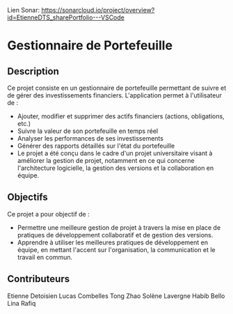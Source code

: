 Lien Sonar: https://sonarcloud.io/project/overview?id=EtienneDTS_sharePortfolio---VSCode

# Gestionnaire de Portefeuille

## Description

Ce projet consiste en un gestionnaire de portefeuille permettant de suivre et de gérer des investissements financiers. L'application permet à l'utilisateur de :

- Ajouter, modifier et supprimer des actifs financiers (actions, obligations, etc.)
- Suivre la valeur de son portefeuille en temps réel
- Analyser les performances de ses investissements
- Générer des rapports détaillés sur l'état du portefeuille
- Le projet a été conçu dans le cadre d'un projet universitaire visant à améliorer la gestion de projet, notamment en ce qui concerne l'architecture logicielle, la gestion des versions et la collaboration en équipe.

## Objectifs

Ce projet a pour objectif de :

- Permettre une meilleure gestion de projet à travers la mise en place de pratiques de développement collaboratif et de gestion des versions.
- Apprendre à utiliser les meilleures pratiques de développement en équipe, en mettant l'accent sur l'organisation, la communication et le travail en commun.

## Contributeurs 

Etienne Detoisien 
Lucas Combelles 
Tong Zhao
Solène Lavergne
Habib Bello
Lina Rafiq

